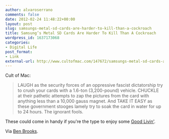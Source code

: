 ```yaml
---
author: alvaroserrano
comments: false
date: 2012-02-24 11:48:22+00:00
layout: post
slug: samsungs-metal-sd-cards-are-harder-to-kill-than-a-cockroach
title: Samsung’s Metal SD Cards Are Harder To Kill Than A Cockroach
wordpress_id: 1637173068
categories:
- Digital Life
post_format:
- Link
external-url: http://www.cultofmac.com/147672/samsungs-metal-sd-cards-are-harder-to-kill-than-a-cockroach/
---
```


Cult of Mac:


<blockquote>LAUGH as the security forces of an oppressive fascist dictatorship try to crush your cards with a 1.6-ton (3,200-pound) vehicle. CHUCKLE at their pathetic attempts to zap the pictures from the card with anything less than a 10,000 gauss magnet. And TAKE IT EASY as these government stooges lamely try to soak the card in water for up to 24 hours. The ignorant fools.</blockquote>



These could come in handy if you're the type to enjoy some [Good Livin'](http://goruckchallenge.com).

Via [Ben Brooks](http://brooksreview.net/2012/02/samsung-metal/).
